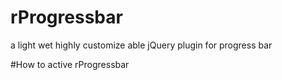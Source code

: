 # rProgressbar
a light wet highly customize able  jQuery plugin for progress bar 

#How to active rProgressbar
